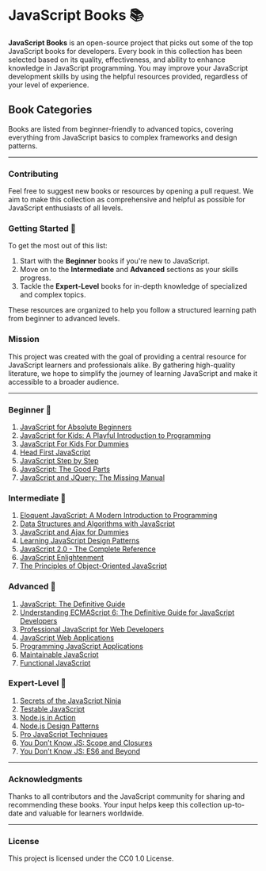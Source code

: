 # JavaScript Books 📚

**JavaScript Books** is an open-source project that picks out some of the top JavaScript books for developers. Every book in this collection has been selected based on its quality, effectiveness, and ability to enhance knowledge in JavaScript programming. You may improve your JavaScript development skills by using the helpful resources provided, regardless of your level of experience.

## Book Categories

Books are listed from beginner-friendly to advanced topics, covering everything from JavaScript basics to complex frameworks and design patterns.

---

### Contributing

Feel free to suggest new books or resources by opening a pull request. We aim to make this collection as comprehensive and helpful as possible for JavaScript enthusiasts of all levels.

### Getting Started 🚀

To get the most out of this list:

1. Start with the **Beginner** books if you're new to JavaScript.
2. Move on to the **Intermediate** and **Advanced** sections as your skills progress.
3. Tackle the **Expert-Level** books for in-depth knowledge of specialized and complex topics.

These resources are organized to help you follow a structured learning path from beginner to advanced levels.

### Mission

This project was created with the goal of providing a central resource for JavaScript learners and professionals alike. By gathering high-quality literature, we hope to simplify the journey of learning JavaScript and make it accessible to a broader audience.

---

### Beginner 📖

1. [JavaScript for Absolute Beginners](https://hashir-akbar.github.io/JavaScript-Books/books/JavaScript-for-Absolute-Beginners.pdf)
2. [JavaScript for Kids: A Playful Introduction to Programming](<https://github.com/manjunath5496/JavaScript-Programming-Books/blob/master/javs(4).pdf>)
3. [JavaScript For Kids For Dummies](<https://github.com/manjunath5496/JavaScript-Programming-Books/blob/master/javs(5).pdf>)
4. [Head First JavaScript](<https://github.com/manjunath5496/JavaScript-Programming-Books/blob/master/javs(1).pdf>)
5. [JavaScript Step by Step](<https://github.com/manjunath5496/JavaScript-Programming-Books/blob/master/javs(6).pdf>)
6. [JavaScript: The Good Parts](<https://github.com/manjunath5496/JavaScript-Programming-Books/blob/master/javs(7).pdf>)
7. [JavaScript and JQuery: The Missing Manual](<https://github.com/manjunath5496/JavaScript-Programming-Books/blob/master/javs(10).pdf>)

### Intermediate 📘

1. [Eloquent JavaScript: A Modern Introduction to Programming](<https://github.com/manjunath5496/JavaScript-Programming-Books/blob/master/javs(3).pdf>)
2. [Data Structures and Algorithms with JavaScript](<https://github.com/manjunath5496/JavaScript-Programming-Books/blob/master/javs(2).pdf>)
3. [JavaScript and Ajax for Dummies](<https://github.com/manjunath5496/JavaScript-Programming-Books/blob/master/javs(14).pdf>)
4. [Learning JavaScript Design Patterns](<https://github.com/manjunath5496/JavaScript-Programming-Books/blob/master/javs(12).pdf>)
5. [JavaScript 2.0 - The Complete Reference](<https://github.com/manjunath5496/JavaScript-Programming-Books/blob/master/javs(13).pdf>)
6. [JavaScript Enlightenment](<https://github.com/manjunath5496/JavaScript-Programming-Books/blob/master/javs(31).pdf>)
7. [The Principles of Object-Oriented JavaScript](<https://github.com/manjunath5496/JavaScript-Programming-Books/blob/master/javs(25).pdf>)

### Advanced 📗

1. [JavaScript: The Definitive Guide](<https://github.com/manjunath5496/JavaScript-Programming-Books/blob/master/javs(9).pdf>)
2. [Understanding ECMAScript 6: The Definitive Guide for JavaScript Developers](<https://github.com/manjunath5496/JavaScript-Programming-Books/blob/master/javs(20).pdf>)
3. [Professional JavaScript for Web Developers](<https://github.com/manjunath5496/JavaScript-Programming-Books/blob/master/javs(15).pdf>)
4. [JavaScript Web Applications](<https://github.com/manjunath5496/JavaScript-Programming-Books/blob/master/javs(8).pdf>)
5. [Programming JavaScript Applications](<https://github.com/manjunath5496/JavaScript-Programming-Books/blob/master/javs(16).pdf>)
6. [Maintainable JavaScript](<https://github.com/manjunath5496/JavaScript-Programming-Books/blob/master/javs(19).pdf>)
7. [Functional JavaScript](<https://github.com/manjunath5496/JavaScript-Programming-Books/blob/master/javs(30).pdf>)

### Expert-Level 📒

1. [Secrets of the JavaScript Ninja](<https://github.com/manjunath5496/JavaScript-Programming-Books/blob/master/javs(24).pdf>)
2. [Testable JavaScript](<https://github.com/manjunath5496/JavaScript-Programming-Books/blob/master/javs(28).pdf>)
3. [Node.js in Action](<https://github.com/manjunath5496/JavaScript-Programming-Books/blob/master/javs(21).pdf>)
4. [Node.js Design Patterns](<https://github.com/manjunath5496/JavaScript-Programming-Books/blob/master/javs(22).pdf>)
5. [Pro JavaScript Techniques](<https://github.com/manjunath5496/JavaScript-Programming-Books/blob/master/javs(23).pdf>)
6. [You Don’t Know JS: Scope and Closures](<https://github.com/manjunath5496/JavaScript-Programming-Books/blob/master/javs(18).pdf>)
7. [You Don’t Know JS: ES6 and Beyond](<https://github.com/manjunath5496/JavaScript-Programming-Books/blob/master/javs(26).pdf>)

---

### Acknowledgments

Thanks to all contributors and the JavaScript community for sharing and recommending these books. Your input helps keep this collection up-to-date and valuable for learners worldwide.

---

### License

This project is licensed under the CC0 1.0 License.
